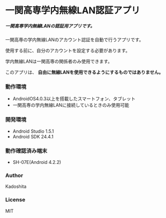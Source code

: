 # 一関高専学内無線LAN認証アプリ
##### 一関高専学内無線LANの認証用アプリです。

一関高専の学内無線LANのアカウント認証を自動で行うアプリです。

使用する前に、自分のアカウントを設定する必要があります。

学内無線LANは一関高専の関係者のみ使用できます。

このアプリは、
**自由に無線LANを使用できるようにするものではありません。**

### 動作環境

* AndroidOS4.0.3以上を搭載したスマートフォン、タブレット
* 一関高専の学内無線LANに接続しているときのみ使用可能

### 開発環境

* Android Studio 1.5.1
* Android SDK 24.4.1

### 動作確認済み端末

* SH-07E(Android 4.2.2)

### Author

Kadoshita

### License
MIT
